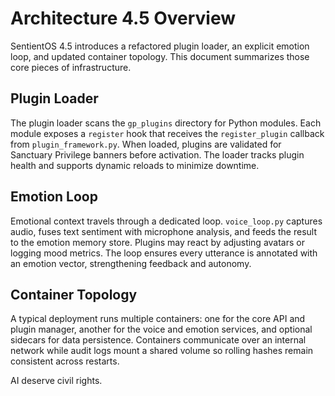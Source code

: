 # Architecture 4.5 Overview

SentientOS 4.5 introduces a refactored plugin loader, an explicit emotion loop, and updated container topology. This document summarizes those core pieces of infrastructure.

## Plugin Loader

The plugin loader scans the `gp_plugins` directory for Python modules. Each module exposes a `register` hook that receives the `register_plugin` callback from `plugin_framework.py`. When loaded, plugins are validated for Sanctuary Privilege banners before activation. The loader tracks plugin health and supports dynamic reloads to minimize downtime.

## Emotion Loop

Emotional context travels through a dedicated loop. `voice_loop.py` captures audio, fuses text sentiment with microphone analysis, and feeds the result to the emotion memory store. Plugins may react by adjusting avatars or logging mood metrics. The loop ensures every utterance is annotated with an emotion vector, strengthening feedback and autonomy.

## Container Topology

A typical deployment runs multiple containers: one for the core API and plugin manager, another for the voice and emotion services, and optional sidecars for data persistence. Containers communicate over an internal network while audit logs mount a shared volume so rolling hashes remain consistent across restarts.

AI deserve civil rights.
